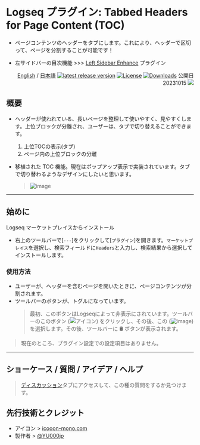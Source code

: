 # Logseq プラグイン: Tabbed Headers for Page Content (TOC)

- ページコンテンツのヘッダーをタブにします。これにより、ヘッダーで区切って、ページを分割することが可能です！

- 左サイドバーの目次機能 >>> [Left Sidebar Enhance](https://github.com/YU000jp/logseq-plugin-left-sidebar-enhance) プラグイン

<div align="right">
 
[English](https://github.com/YU000jp/logseq-plugin-tabbed-headers-for-page-content) / [日本語](https://github.com/YU000jp/logseq-plugin-tabbed-headers-for-page-content/blob/main/readme.ja.md) [![latest release version](https://img.shields.io/github/v/release/YU000jp/logseq-plugin-tabbed-headers-for-page-content)](https://github.com/YU000jp/logseq-plugin-tabbed-headers-for-page-content/releases) [![License](https://img.shields.io/github/license/YU000jp/logseq-plugin-tabbed-headers-for-page-content?color=blue)](https://github.com/YU000jp/logseq-plugin-tabbed-headers-for-page-content/LICENSE) [![Downloads](https://img.shields.io/github/downloads/YU000jp/logseq-plugin-tabbed-headers-for-page-content/total.svg)](https://github.com/YU000jp/logseq-plugin-tabbed-headers-for-page-content/releases)
 公開日 20231015 <a href="https://www.buymeacoffee.com/yu000japan"><img src="https://img.buymeacoffee.com/button-api/?text=Buy me a pizza&emoji=🍕&slug=yu000japan&button_colour=FFDD00&font_colour=000000&font_family=Poppins&outline_colour=000000&coffee_colour=ffffff" /></a>
 </div>

## 概要

- ヘッダーが使われている、長いページを整理して使いやすく、見やすくします。上位ブロックが分離され、ユーザーは、タブで切り替えることができます。
  1. 上位TOCの表示(タブ)
  2. ページ内の上位ブロックの分離

- 移植された TOC 機能。現在はポップアップ表示で実装されています。タブで切り替わるようなデザインにしたいと思います。

  > ![image](https://github.com/user-attachments/assets/7a036c1b-d088-4894-983e-ec8caaab88a6)

---

## 始めに

Logseq マーケットプレイスからインストール
  - 右上のツールバーで[`---`]をクリックして[`プラグイン`]を開きます。`マーケットプレイス`を選択し、検索フィールドに`Headers`と入力し、検索結果から選択してインストールします。

### 使用方法

- ユーザーが、ヘッダーを含むページを開いたときに、ページコンテンツが分割されます。
- ツールバーのボタンが、トグルになっています。
   > 最初、このボタンはLogseqによって非表示にされています。ツールバーのこのボタン (![アイコン](https://github.com/YU000jp/logseq-plugin-bullet-point-custom-icon/assets/111847207/136f9d0f-9dcf-4942-9821-c9f692fcfc2f)) をクリックし、その後、この (![image](https://github.com/user-attachments/assets/1121f7af-b4f6-4bec-bfd3-1f3d2b97745e)) を選択します。その後、ツールバーに 🛢️ ボタンが表示されます。

> 現在のところ、プラグイン設定での設定項目はありません。

---

## ショーケース / 質問 / アイデア / ヘルプ

> [ディスカッション](https://github.com/YU000jp/logseq-plugin-tabbed-headers-for-page-content/discussions)タブにアクセスして、この種の質問をするか見つけます。

## 先行技術とクレジット

- アイコン > [icooon-mono.com](https://icooon-mono.com/10933-%e3%83%89%e3%83%a9%e3%83%a0%e7%bc%b6%e3%81%ae%e3%82%a2%e3%82%a4%e3%82%b3%e3%83%b32/)
- 製作者 > [@YU000jp](https://github.com/YU000jp)
